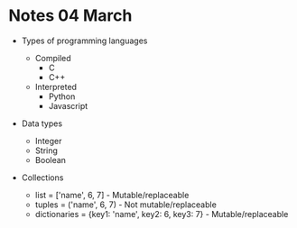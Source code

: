 # Notes 04 March

- Types of programming languages

  - Compiled
    - C
    - C++
  - Interpreted
    - Python
    - Javascript

- Data types

  - Integer
  - String
  - Boolean

- Collections
  - list = ['name', 6, 7] - Mutable/replaceable
  - tuples = ('name', 6, 7) - Not mutable/replaceable
  - dictionaries = {key1: 'name', key2: 6, key3: 7} - Mutable/replaceable
